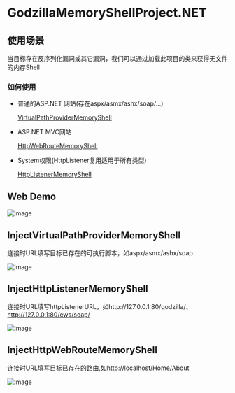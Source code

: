 # GodzillaMemoryShellProject.NET

## 使用场景

当目标存在反序列化漏洞或其它漏洞，我们可以通过加载此项目的类来获得无文件的内存Shell

### 如何使用
  *  普通的ASP.NET 网站(存在aspx/asmx/ashx/soap/...)
  
     [VirtualPathProviderMemoryShell](https://github.com/BeichenDream/GodzillaMemoryShellProject.NET/blob/main/GodzillaMemoryShellProject/VirtualPathProviderMemoryShell.cs)

  *  ASP.NET MVC网站
  
     [HttpWebRouteMemoryShell](https://github.com/BeichenDream/GodzillaMemoryShellProject.NET/blob/main/GodzillaMemoryShellProject/HttpWebRouteMemoryShell.cs)  

  *  System权限(HttpListener复用适用于所有类型)
  
     [HttpListenerMemoryShell](https://github.com/BeichenDream/GodzillaMemoryShellProject.NET/blob/main/GodzillaMemoryShellProject/HttpListenerMemoryShell.cs)    

  
## Web Demo

![image](https://user-images.githubusercontent.com/43266206/204101323-59a677aa-2231-4a57-92c5-83f35a4967e9.png)

## InjectVirtualPathProviderMemoryShell

连接时URL填写目标已存在的可执行脚本，如aspx/asmx/ashx/soap

![image](https://user-images.githubusercontent.com/43266206/204101485-e697e5dc-a759-4107-a28a-da42232f3c51.png)

## InjectHttpListenerMemoryShell

连接时URL填写httpListenerURL，如http://127.0.0.1:80/godzilla/、http://127.0.0.1:80/ews/soap/

![image](https://user-images.githubusercontent.com/43266206/204101496-ac0fc2fe-56e7-4819-81ac-d70c0edc7bdd.png)

## InjectHttpWebRouteMemoryShell

连接时URL填写目标已存在的路由,如http://localhost/Home/About

![image](https://user-images.githubusercontent.com/43266206/204101512-70c58998-0f38-4994-9a1f-22f1c9464d11.png)
